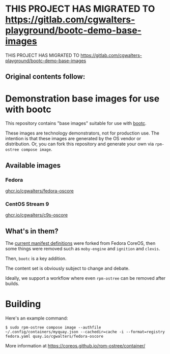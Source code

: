 # THIS PROJECT HAS MIGRATED TO https://gitlab.com/cgwalters-playground/bootc-demo-base-images

THIS PROJECT HAS MIGRATED TO https://gitlab.com/cgwalters-playground/bootc-demo-base-images

Original contents follow:
---

# Demonstration base images for use with bootc

This repository contains "base images" suitable for use with [bootc](https://github.com/containers/bootc).

These images are technology demonstrators, not for production use.  The intention is that these images are
generated by the OS vendor or distribution.  Or, you can fork this repository and generate your own
via `rpm-ostree compose image`.

## Available images

### Fedora

[ghcr.io/cgwalters/fedora-oscore](https://github.com/cgwalters/bootc-demo-base-images/pkgs/container/fedora-oscore)

### CentOS Stream 9

[ghcr.io/cgwalters/c9s-oscore](https://github.com/cgwalters/bootc-demo-base-images/pkgs/container/c9s-oscore)

## What's in them?

The [current manifest definitions](oscore/) were forked from Fedora CoreOS, then some things were
removed such as `moby-engine` and `ignition` and `clevis`.

Then, `bootc` is a key addition.

The content set is obviously subject to change and debate.

Ideally, we support a workflow where even `rpm-ostree` can be removed after builds.

# Building

Here's an example command:

```
$ sudo rpm-ostree compose image --authfile ~/.config/containers/myquay.json --cachedir=cache -i --format=registry fedora.yaml quay.io/cgwalters/fedora-oscore
```

More information at https://coreos.github.io/rpm-ostree/container/
